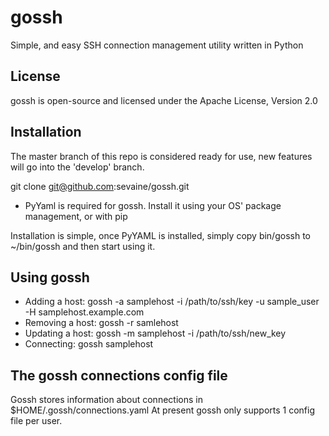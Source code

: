gossh
=====

Simple, and easy SSH connection management utility written in Python

License
-------

gossh is open-source and licensed under the Apache License, Version 2.0

Installation
------------

The master branch of this repo is considered ready for use, new features will go into the 'develop' branch.

git clone git@github.com:sevaine/gossh.git

- PyYaml is required for gossh.  Install it using your OS' package management, or with pip

Installation is simple, once PyYAML is installed, simply copy bin/gossh to ~/bin/gossh and then start using it.

Using gossh
-----------

- Adding a host:    gossh -a samplehost -i /path/to/ssh/key -u sample_user -H samplehost.example.com
- Removing a host:  gossh -r samlehost
- Updating a host:  gossh -m samplehost -i /path/to/ssh/new_key
- Connecting:       gossh samplehost

The gossh connections config file
---------------------------------

Gossh stores information about connections in $HOME/.gossh/connections.yaml
At present gossh only supports 1 config file per user.  
